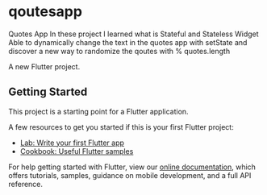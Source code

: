# qoutesapp

Quotes App
In these project I learned what is Stateful and Stateless Widget
Able to dynamically change the text in the quotes app with setState
and discover a new way to randomize the qoutes with % quotes.length

A new Flutter project.

## Getting Started

This project is a starting point for a Flutter application.

A few resources to get you started if this is your first Flutter project:

- [Lab: Write your first Flutter app](https://flutter.dev/docs/get-started/codelab)
- [Cookbook: Useful Flutter samples](https://flutter.dev/docs/cookbook)

For help getting started with Flutter, view our
[online documentation](https://flutter.dev/docs), which offers tutorials,
samples, guidance on mobile development, and a full API reference.
